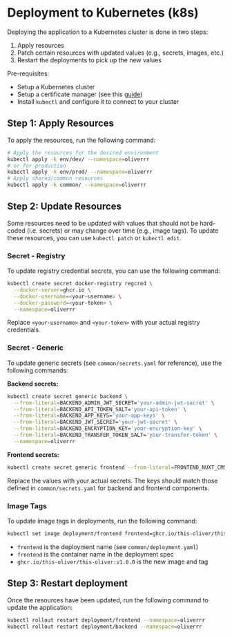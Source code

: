 # Deployment to Kubernetes (k8s)

Deploying the application to a Kubernetes cluster is done in two steps:

1. Apply resources
2. Patch certain resources with updated values (e.g., secrets, images, etc.)
3. Restart the deployments to pick up the new values

Pre-requisites:

- Setup a Kubernetes cluster
- Setup a certificate manager (see this [guide](https://www.oliverrr.net/notes/enabling-tls-on-your-k8-cluster))
- Install `kubectl` and configure it to connect to your cluster

## Step 1: Apply Resources

To apply the resources, run the following command:

```bash
# Apply the resources for the desired environment
kubectl apply -k env/dev/ --namespace=oliverrr
# or for production
kubectl apply -k env/prod/ --namespace=oliverrr
# Apply shared/common resources
kubectl apply -k common/ --namespace=oliverrr
```

## Step 2: Update Resources

Some resources need to be updated with values that should not be hard-coded (i.e. secrets) or may change over time (e.g., image tags). To update these resources, you can use `kubectl patch` or `kubectl edit`.

### Secret - Registry

To update registry credential secrets, you can use the following command:

```bash
kubectl create secret docker-registry regcred \
  --docker-server=ghcr.io \
  --docker-username=<your-username> \
  --docker-password=<your-token> \
  --namespace=oliverrr
```

Replace `<your-username>` and `<your-token>` with your actual registry credentials.

### Secret - Generic

To update generic secrets (see `common/secrets.yaml` for reference), use the following commands:

**Backend secrets:**

```bash
kubectl create secret generic backend \
  --from-literal=BACKEND_ADMIN_JWT_SECRET='your-admin-jwt-secret' \
  --from-literal=BACKEND_API_TOKEN_SALT='your-api-token' \
  --from-literal=BACKEND_APP_KEYS='your-app-keys' \
  --from-literal=BACKEND_JWT_SECRET='your-jwt-secret' \
  --from-literal=BACKEND_ENCRYPTION_KEY='your-encryption-key' \
  --from-literal=BACKEND_TRANSFER_TOKEN_SALT='your-transfer-token' \
  --namespace=oliverrr
```

**Frontend secrets:**

```bash
kubectl create secret generic frontend --from-literal=FRONTEND_NUXT_CMS_API_TOKEN='your-api-token' --namespace=oliverrr
```

Replace the values with your actual secrets. The keys should match those defined in `common/secrets.yaml` for backend and frontend components.

### Image Tags

To update image tags in deployments, run the following command:

```bash
kubectl set image deployment/frontend frontend=ghcr.io/this-oliver/this-oliver:v1.0.0 --namespace=oliverrr
```

- `frontend` is the deployment name (see `common/deployment.yaml`)
- `frontend` is the container name in the deployment spec
- `ghcr.io/this-oliver/this-oliver:v1.0.0` is the new image and tag

## Step 3: Restart deployment

Once the resources have been updated, run the following command to update the application:

```bash
kubectl rollout restart deployment/frontend --namespace=oliverrr
kubectl rollout restart deployment/backend --namespace=oliverrr
```
